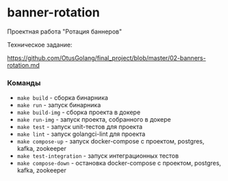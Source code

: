 # banner-rotation
Проектная работа "Ротация баннеров"

Техническое задание:

https://github.com/OtusGolang/final_project/blob/master/02-banners-rotation.md

### Команды

- `make build` - сборка бинарника
- `make run` - запуск бинарника
- `make build-img` - сборка проекта в докере
- `make run-img` - запуск проекта, собранного в докере
- `make test` - запуск unit-тестов для проекта
- `make lint` - запуск golangci-lint для проекта
- `make compose-up` - запуск docker-compose с проектом, postgres, kafka, zookeeper
- `make test-integration` - запуск интеграционных тестов
- `make compose-down` - остановка docker-compose с проектом, postgres, kafka, zookeeper